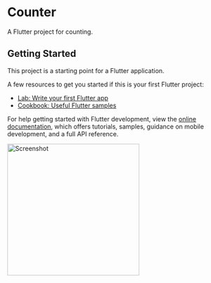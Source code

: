# Counter

A Flutter project for counting.

## Getting Started

This project is a starting point for a Flutter application.

A few resources to get you started if this is your first Flutter project:

- [Lab: Write your first Flutter app](https://docs.flutter.dev/get-started/codelab)
- [Cookbook: Useful Flutter samples](https://docs.flutter.dev/cookbook)

For help getting started with Flutter development, view the
[online documentation](https://docs.flutter.dev/), which offers tutorials,
samples, guidance on mobile development, and a full API reference.


<!-- Add a screenshot or demo gif of your app below -->
<img src="https://github.com/DarshanPatel311/counter/assets/143177575/ee1bbb4d-b53b-4148-8646-29e94ef37c87" alt="Screenshot" width="300">
